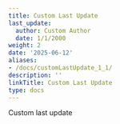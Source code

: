 ```yaml
---
title: Custom Last Update
last_update:
  author: Custom Author
  date: 1/1/2000
weight: 2
date: '2025-06-12'
aliases:
- /docs/customLastUpdate_1_1/
description: ''
linkTitle: Custom Last Update
type: docs
---
```


Custom last update